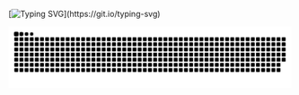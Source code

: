 
[![Typing SVG](https://readme-typing-svg.demolab.com?font=Exo+2&pause=1000&color=F78C18&width=435&lines=Ol%C3%A1%2C+Eu+sou+o+Ramys!;Bem+vindos+ao+meu+perfil!)](https://git.io/typing-svg)

<picture>
  <source media="(prefers-color-scheme: dark)" srcset="https://raw.githubusercontent.com/platane/platane/output/github-contribution-grid-snake-dark.svg">
  <source media="(prefers-color-scheme: light)" srcset="https://raw.githubusercontent.com/platane/platane/output/github-contribution-grid-snake.svg">
  <img alt="github contribution grid snake animation" src="https://raw.githubusercontent.com/platane/platane/output/github-contribution-grid-snake.svg">
</picture>


